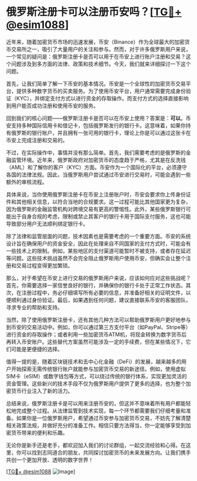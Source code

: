 # 俄罗斯注册卡可以注册币安吗？[[TG💪+ @esim1088](https://t.me/s/esim1088)]

近年来，随着加密货币市场的迅速发展，币安（Binance）作为全球最大的加密货币交易所之一，吸引了大量用户的关注和参与。然而，对于许多俄罗斯用户来说，一个常见的疑问是：俄罗斯注册卡是否可以用于在币安上进行账户注册和交易？这个问题涉及到多方面的法律、政策和技术细节。今天，我们就来详细探讨一下这个问题。

首先，让我们简单了解一下币安的基本情况。币安是一个全球性的加密货币交易平台，提供多种数字货币的买卖服务。为了使用币安平台，用户通常需要完成身份验证（KYC），并绑定支付方式以进行资金的存取操作。而支付方式的选择直接影响到用户能否成功注册和使用币安的服务。

回到我们的核心问题——俄罗斯注册卡是否可以在币安上使用？答案是：**可以**。币安支持多种国际信用卡和借记卡，包括俄罗斯发行的银行卡。这意味着，如果你持有俄罗斯的银行账户，并且拥有一张可用的银行卡，理论上你是可以通过这张卡在币安上完成注册和交易的。

不过，在实际操作中，事情并没有那么简单。首先，我们需要考虑的是俄罗斯的金融监管环境。近年来，俄罗斯政府对加密货币的态度趋于严格，尤其是在反洗钱（AML）和了解你的客户（KYC）方面。币安作为一个国际化的平台，必须遵守各国的法律法规。因此，当俄罗斯用户尝试通过币安进行交易时，可能会遇到一些额外的审核流程。

具体来说，当你使用俄罗斯注册卡在币安上注册账户时，币安会要求你上传身份证件和其他相关信息，以符合当地的合规要求。这一过程可能比其他国家更为复杂，因为俄罗斯的金融监管机构对跨境交易有更高的警惕性。此外，某些俄罗斯银行可能出于自身合规的考虑，限制或禁止其客户的银行卡用于国际支付服务，这也可能导致部分用户无法顺利绑定银行卡。

除了法律和监管层面的问题，技术因素也是需要考虑的一个重要方面。币安的系统设计旨在确保用户的资金安全，因此在处理来自不同国家的支付方式时，可能会有一些技术上的限制。例如，某些地区的支付渠道可能暂时不被支持，或者存在延迟等问题。这些技术挑战虽然不会完全阻止俄罗斯用户使用币安，但确实会让整个注册和交易过程变得更加繁琐。

那么，对于希望在币安上进行交易的俄罗斯用户来说，应该如何应对这些挑战呢？首先，你需要选择一家信誉良好的银行，并确保你的银行卡处于正常工作状态。其次，在注册过程中，务必仔细填写所有必要的信息，并准备好相关的证明文件，以便顺利通过身份验证。最后，如果遇到任何问题，建议直接联系币安的客服团队，寻求专业的帮助和支持。

当然，除了使用俄罗斯注册卡，还有其他几种方法可以帮助俄罗斯用户更好地参与到币安的交易活动中。例如，你可以通过第三方支付平台（如PayPal、Stripe等）进行资金的存取操作；或者利用一些加密货币ATM机，将现金转换为数字货币后再转入币安账户。这些替代方案虽然可能涉及一定的手续费，但在某些情况下，它们可能是更便捷的选择。

值得一提的是，随着区块链技术和去中心化金融（DeFi）的发展，越来越多的用户开始探索无需传统银行账户就能参与加密货币交易的新途径。例如，使用虚拟SIM卡（eSIM）或数字钱包等方式，可以绕过传统的银行体系，实现更加灵活的资金管理。这些新兴的技术手段不仅为俄罗斯用户提供了更多的选择，也为整个加密货币行业注入了新的活力。

总结来说，俄罗斯注册卡是可以用来注册币安的，但这并不意味着所有用户都能轻松地完成整个过程。从法律监管到技术实现，每一个环节都需要我们仔细考量和准备。如果你是一位俄罗斯用户，希望通过币安参与加密货币交易，不妨先了解清楚相关政策法规，并做好充分的准备工作。相信只要方法得当，你一定能够享受到加密货币带来的便利和乐趣。

无论你是新手还是老手，都欢迎加入我们的讨论群组，一起交流经验和心得。在这里，你可以找到志同道合的朋友，共同探讨加密货币的未来发展方向。让我们携手共创一个更加开放、透明的数字世界！

[[TG💪+ @esim1088](https://t.me/s/esim1088) ![Image](https://i.postimg.cc/4NQfJmqS/Snipaste-2025-05-13-00-14-12.png)]